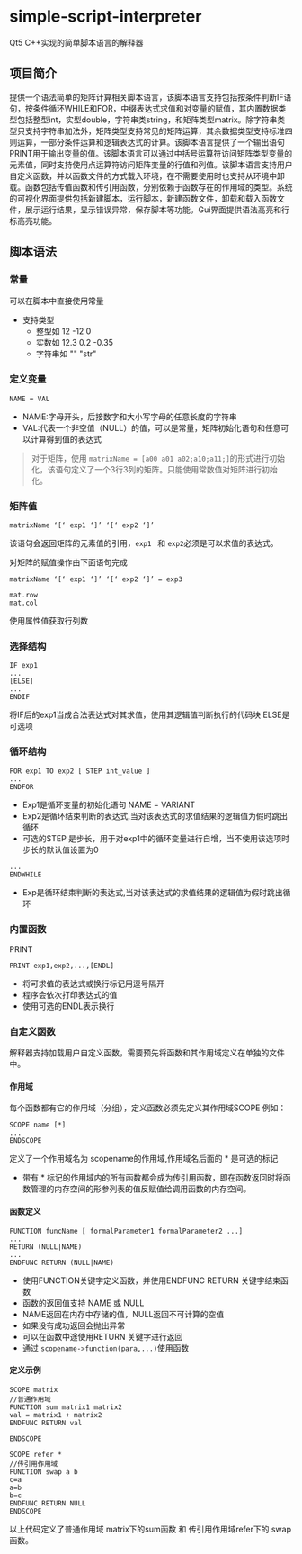 # simple-script-interpreter
Qt5 C++实现的简单脚本语言的解释器

## 项目简介
提供一个语法简单的矩阵计算相关脚本语言，该脚本语言支持包括按条件判断IF语句，按条件循环WHILE和FOR，中缀表达式求值和对变量的赋值，其内置数据类型包括整型int，实型double，字符串类string，和矩阵类型matrix。除字符串类型只支持字符串加法外，矩阵类型支持常见的矩阵运算，其余数据类型支持标准四则运算，一部分条件运算和逻辑表达式的计算。该脚本语言提供了一个输出语句PRINT用于输出变量的值。该脚本语言可以通过中括号运算符访问矩阵类型变量的元素值，同时支持使用点运算符访问矩阵变量的行值和列值。该脚本语言支持用户自定义函数，并以函数文件的方式载入环境，在不需要使用时也支持从环境中卸载。函数包括传值函数和传引用函数，分别依赖于函数存在的作用域的类型。系统的可视化界面提供包括新建脚本，运行脚本，新建函数文件，卸载和载入函数文件，展示运行结果，显示错误异常，保存脚本等功能。Gui界面提供语法高亮和行标高亮功能。

## 脚本语法
### 常量
可以在脚本中直接使用常量
- 支持类型
  - 整型如 12 -12 0
  - 实数如 12.3 0.2 -0.35
  - 字符串如 ""  "str"
### 定义变量
```
NAME = VAL
```
- NAME:字母开头，后接数字和大小写字母的任意长度的字符串
- VAL:代表一个非空值（NULL）的值，可以是常量，矩阵初始化语句和任意可以计算得到值的表达式
> 对于矩阵，使用 `matrixName = [a00 a01 a02;a10;a11;]`的形式进行初始化，该语句定义了一个3行3列的矩阵。只能使用常数值对矩阵进行初始化。

### 矩阵值
```
matrixName ‘[‘ exp1 ‘]’ ‘[‘ exp2 ‘]’
```
该语句会返回矩阵的元素值的引用，`exp1 ` 和 `exp2`必须是可以求值的表达式。

对矩阵的赋值操作由下面语句完成
```
matrixName ‘[‘ exp1 ‘]’ ‘[‘ exp2 ‘]’ = exp3
```

```
mat.row
mat.col
```
使用属性值获取行列数


### 选择结构
```
IF exp1
...
[ELSE]
...
ENDIF
```
将IF后的exp1当成合法表达式对其求值，使用其逻辑值判断执行的代码块
ELSE是可选项

### 循环结构
```
FOR exp1 TO exp2 [ STEP int_value ]
...
ENDFOR
```
- Exp1是循环变量的初始化语句 NAME = VARIANT
- Exp2是循环结束判断的表达式,当对该表达式的求值结果的逻辑值为假时跳出循环
- 可选的STEP 是步长，用于对exp1中的循环变量进行自增，当不使用该选项时步长的默认值设置为0

```WHILE exp
...
ENDWHILE
```
- Exp是循环结束判断的表达式,当对该表达式的求值结果的逻辑值为假时跳出循环

### 内置函数
PRINT
```
PRINT exp1,exp2,...,[ENDL]
```
- 将可求值的表达式或换行标记用逗号隔开
- 程序会依次打印表达式的值
- 使用可选的ENDL表示换行

### 自定义函数
解释器支持加载用户自定义函数，需要预先将函数和其作用域定义在单独的文件中。

#### 作用域
每个函数都有它的作用域（分组），定义函数必须先定义其作用域SCOPE
例如：
```
SCOPE name [*]
...
ENDSCOPE
```
定义了一个作用域名为 scopename的作用域,作用域名后面的 * 是可选的标记
- 带有 * 标记的作用域内的所有函数都会成为传引用函数，即在函数返回时将函数管理的内存空间的形参列表的值反赋值给调用函数的内存空间。

#### 函数定义
```
FUNCTION funcName [ formalParameter1 formalParameter2 ...]
...
RETURN (NULL|NAME)
...
ENDFUNC RETURN (NULL|NAME)
```
- 使用FUNCTION关键字定义函数，并使用ENDFUNC RETURN 关键字结束函数
- 函数的返回值支持 NAME 或 NULL
- NAME返回在内存中存储的值，NULL返回不可计算的空值
- 如果没有成功返回会抛出异常
- 可以在函数中途使用RETURN 关键字进行返回
- 通过 `scopename->function(para,...)`使用函数
#### 定义示例
```
SCOPE matrix
//普通作用域
FUNCTION sum matrix1 matrix2
val = matrix1 + matrix2
ENDFUNC RETURN val

ENDSCOPE

SCOPE refer *
//传引用作用域
FUNCTION swap a b
c=a
a=b
b=c
ENDFUNC RETURN NULL
ENDSCOPE
```
以上代码定义了普通作用域 matrix下的sum函数 和 传引用作用域refer下的 swap函数。
